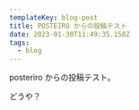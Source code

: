 ```yaml
---
templateKey: blog-post
title: POSTEIRO からの投稿テスト
date: 2023-01-30T11:49:35.158Z
tags:
  - blog
---
```

posteriro からの投稿テスト。

どうや？